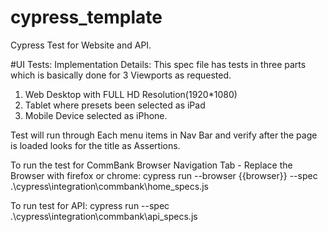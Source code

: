 # cypress_template
Cypress Test for Website and API. 


#UI Tests: 
Implementation Details: 
This spec file has tests in three parts which is basically done for 3 Viewports as requested. 
1. Web Desktop with FULL HD Resolution(1920*1080)
2. Tablet where presets been selected as iPad
3. Mobile Device selected as iPhone. 

Test will run through Each menu items in Nav Bar and verify after the page is loaded looks for the title as Assertions. 

To run the test for CommBank Browser Navigation Tab - Replace the Browser with firefox or chrome: 
cypress run --browser {{browser}} --spec .\cypress\integration\commbank\home_specs.js 

To run test for API: 
cypress run --spec .\cypress\integration\commbank\api_specs.js


